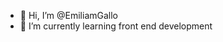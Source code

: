 - 👋 Hi, I’m @EmiliamGallo
- 🌱 I’m currently learning front end development
<!---
EmiliamGallo/EmiliamGallo is a ✨ special ✨ repository because its `README.md` (this file) appears on your GitHub profile.
You can click the Preview link to take a look at your changes.
--->
